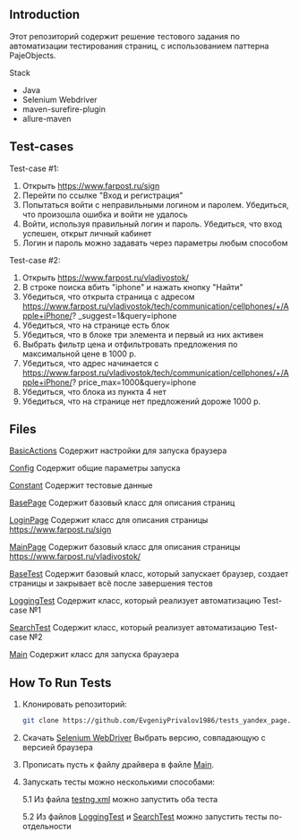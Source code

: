 Introduction
------------

Этот репозиторий содержит решение тестового задания по автоматизации тестирования страниц, с использованием паттерна PajeObjects.

Stack

 - Java
 - Selenium Webdriver
 - maven-surefire-plugin
 - allure-maven

Test-cases
------------

Test-case #1:
1. Открыть https://www.farpost.ru/sign
2. Перейти по ссылке "Вход и регистрация"
3. Попытаться войти с неправильными логином и паролем. Убедиться, что
произошла ошибка и войти не удалось
4. Войти, используя правильный логин и пароль. Убедиться, что вход успешен,
открыт личный кабинет
5. Логин и пароль можно задавать через параметры любым способом


Test-case #2:
1. Открыть https://www.farpost.ru/vladivostok/
2. В строке поиска вбить "iphone" и нажать кнопку "Найти"
3. Убедиться, что открыта страница с адресом
https://www.farpost.ru/vladivostok/tech/communication/cellphones/+/Apple+iPhone/?
_suggest=1&query=iphone
4. Убедиться, что на странице есть блок
5. Убедиться, что в блоке три элемента и первый из них активен
6. Выбрать фильтр цена и отфильтровать предложения по максимальной цене в
1000 р.
7. Убедиться, что адрес начинается с
https://www.farpost.ru/vladivostok/tech/communication/cellphones/+/Apple+iPhone/?
price_max=1000&query=iphone
8. Убедиться, что блока из пункта 4 нет
9. Убедиться, что на странице нет предложений дороже 1000 р.

Files
-----

[BasicActions](test_farpost/src/main/java/basic/BasicActions.java) Содержит настройки для запуска браузера

[Config](test_farpost/src/main/java/basic/Config.java) Содержит общие параметры запуска

[Constant](test_farpost/src/main/java/constants/Constant.java) Содержит тестовые данные

[BasePage](test_farpost/src/main/java/pages/base/BasePage.java) Содержит базовый класс для описания страниц

[LoginPage](test_farpost/src/main/java/pages/base/LoginPage.java) Содержит класс для описания страницы https://www.farpost.ru/sign

[MainPage](test_farpost/src/main/java/pages/base/MainPage.java) Содержит базовый класс для описания страницы https://www.farpost.ru/vladivostok/

[BaseTest](test_farpost/src/test/java/tests/base/BaseTest.java) Содержит базовый класс, который запускает браузер, создает страницы и закрывает всё после завершения тестов

[LoggingTest](test_farpost/src/test/java/tests/base/LoggingTest.java) Содержит класс, который реализует автоматизацию Test-case №1

[SearchTest](test_farpost/src/test/java/tests/base/SearchTest.java) Содержит класс, который реализует автоматизацию Test-case №2

[Main](test_farpost/src/main/java/Main.java) Содержит класс для запуска браузера


How To Run Tests
----------------

1) Клонировать репозиторий:

     ```bash
    git clone https://github.com/EvgeniyPrivalov1986/tests_yandex_page.git
    ```
    
2) Скачать [Selenium WebDriver](https://developer.chrome.com/docs/chromedriver/downloads?hl=ru) Выбрать версию, совпадающую с версией браузера

3) Прописать пусть к файлу драйвера в файле [Main](test_farpost/src/main/java/Main.java).

5) Запускать тесты можно несколькими способами:
   
   5.1 Из файла [testng.xml](test_farpost/src/test/resources/testng.xml) можно запустить оба теста

   5.2 Из файлов [LoggingTest](test_farpost/src/test/java/tests/loggingtest/LoggingTest.java) и [SearchTest](test_farpost/src/test/java/tests/searchtest/SearchTest.java) можно запустить тесты по-отдельности
